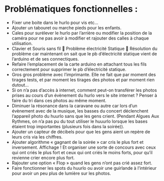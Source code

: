# Problématiques fonctionnelles :

- Fixer une boite dans le hurlo pour vis etc...
- Ajouter un tabouret ou marche pieds pour les enfants.
- Cales pour surélever le hurlo par l’arrière ou modifier la position de la caméra pour ne pas avoir à modifier et rajouter des calles à chaque utilisation.
- Clavier et Souris sans fil  Problème électricité Statique  Résolution du problème car maintenant on sait que le pb d’électricité statique vient de l’arduino et de ses connectiques.
- Refaire l’emplacement de la carte arduino en attachant tous les fils correctement pour supprimer le pb d’électricité statique.
- Gros gros problème avec l’imprimante. Elle ne fait que par moment des tirages tests, et par moment les tirages des photos et par moment rien dutout…
- Si on n’a pas d’accès à internet, comment peut-on transférer les photos prises au cours d’un évènement du hurlo vers le site internet ? Penser à faire du tri dans ces photos au même moment.
- Diminuer la résonance dans la caravane ou autre car lors d’un évènement avec de la musique, les basses du concert déclenchent l’appareil photo du huurlo sans que les gens crient. (Pendant Algues Aux Rythmes, on n’a pas pu du tout utiliser le huuurlo lorsque les bases étaient trop importantes (plusieurs fois dans la soirée)).
- Ajouter un capteur de décibels pour que les gens aient un repère de leurs cris via les chiffres.
- Ajouter algorithme « gagnant de la soirée » car cris le plus fort et inversement. Affichage ! Et organiser une sorte de concours avec ceux qui ont criés le plus fort et ceux qui ont criés le moins forts, pour qu’il revienne crier encore plus fort.
- Rajouter une option « Flop » quand les gens n’ont pas crié assez fort.
- Faire fonctionner les spots du huurlo ou avoir une guirlande à l’intérieur pour avoir un peu plus de lumière sur les photos.
